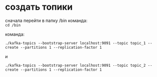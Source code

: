 # создать топики
сначала перейти в папку /bin
команда:  
`cd /bin`

команда:

```
./kafka-topics --bootstrap-server localhost:9091 --topic topic_1 --create --partitions 1 --replication-factor 1
```
и
```
./kafka-topics --bootstrap-server localhost:9091 --topic topic_2 --create --partitions 1 --replication-factor 1
```